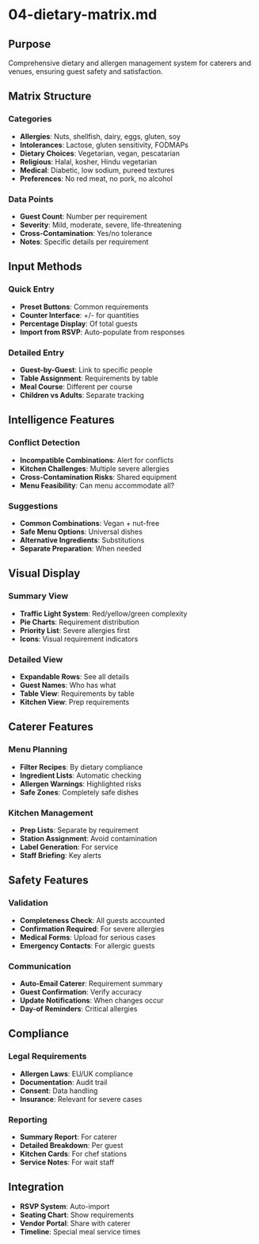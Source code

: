 # 04-dietary-matrix.md

## Purpose

Comprehensive dietary and allergen management system for caterers and venues, ensuring guest safety and satisfaction.

## Matrix Structure

### Categories

- **Allergies**: Nuts, shellfish, dairy, eggs, gluten, soy
- **Intolerances**: Lactose, gluten sensitivity, FODMAPs
- **Dietary Choices**: Vegetarian, vegan, pescatarian
- **Religious**: Halal, kosher, Hindu vegetarian
- **Medical**: Diabetic, low sodium, pureed textures
- **Preferences**: No red meat, no pork, no alcohol

### Data Points

- **Guest Count**: Number per requirement
- **Severity**: Mild, moderate, severe, life-threatening
- **Cross-Contamination**: Yes/no tolerance
- **Notes**: Specific details per requirement

## Input Methods

### Quick Entry

- **Preset Buttons**: Common requirements
- **Counter Interface**: +/- for quantities
- **Percentage Display**: Of total guests
- **Import from RSVP**: Auto-populate from responses

### Detailed Entry

- **Guest-by-Guest**: Link to specific people
- **Table Assignment**: Requirements by table
- **Meal Course**: Different per course
- **Children vs Adults**: Separate tracking

## Intelligence Features

### Conflict Detection

- **Incompatible Combinations**: Alert for conflicts
- **Kitchen Challenges**: Multiple severe allergies
- **Cross-Contamination Risks**: Shared equipment
- **Menu Feasibility**: Can menu accommodate all?

### Suggestions

- **Common Combinations**: Vegan + nut-free
- **Safe Menu Options**: Universal dishes
- **Alternative Ingredients**: Substitutions
- **Separate Preparation**: When needed

## Visual Display

### Summary View

- **Traffic Light System**: Red/yellow/green complexity
- **Pie Charts**: Requirement distribution
- **Priority List**: Severe allergies first
- **Icons**: Visual requirement indicators

### Detailed View

- **Expandable Rows**: See all details
- **Guest Names**: Who has what
- **Table View**: Requirements by table
- **Kitchen View**: Prep requirements

## Caterer Features

### Menu Planning

- **Filter Recipes**: By dietary compliance
- **Ingredient Lists**: Automatic checking
- **Allergen Warnings**: Highlighted risks
- **Safe Zones**: Completely safe dishes

### Kitchen Management

- **Prep Lists**: Separate by requirement
- **Station Assignment**: Avoid contamination
- **Label Generation**: For service
- **Staff Briefing**: Key alerts

## Safety Features

### Validation

- **Completeness Check**: All guests accounted
- **Confirmation Required**: For severe allergies
- **Medical Forms**: Upload for serious cases
- **Emergency Contacts**: For allergic guests

### Communication

- **Auto-Email Caterer**: Requirement summary
- **Guest Confirmation**: Verify accuracy
- **Update Notifications**: When changes occur
- **Day-of Reminders**: Critical allergies

## Compliance

### Legal Requirements

- **Allergen Laws**: EU/UK compliance
- **Documentation**: Audit trail
- **Consent**: Data handling
- **Insurance**: Relevant for severe cases

### Reporting

- **Summary Report**: For caterer
- **Detailed Breakdown**: Per guest
- **Kitchen Cards**: For chef stations
- **Service Notes**: For wait staff

## Integration

- **RSVP System**: Auto-import
- **Seating Chart**: Show requirements
- **Vendor Portal**: Share with caterer
- **Timeline**: Special meal service times